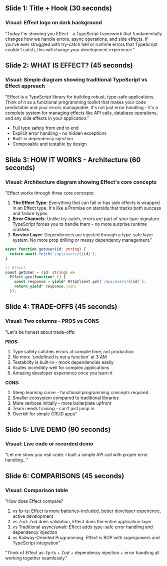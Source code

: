 ## Slide 1: Title + Hook (30 seconds)

### Visual: Effect logo on dark background

"Today I'm showing you Effect - a TypeScript framework that fundamentally changes how we handle errors, async operations, and side effects. If you've ever struggled with try-catch hell or runtime errors that TypeScript couldn't catch, this will change your development experience."

## Slide 2: WHAT IS EFFECT? (45 seconds)

### Visual: Simple diagram showing traditional TypeScript vs Effect approach

"Effect is a TypeScript library for building robust, type-safe applications. Think of it as a functional programming toolkit that makes your code predictable and your errors manageable. It's not just error handling - it's a complete system for managing effects like API calls, database operations, and any side effects in your application."

- Full type safety from end to end
- Explicit error handling - no hidden exceptions
- Built-in dependency injection
- Composable and testable by design

## Slide 3: HOW IT WORKS - Architecture (60 seconds)

### Visual: Architecture diagram showing Effect's core concepts

"Effect works through three core concepts:

1. **The Effect Type**: Everything that can fail or has side effects is wrapped in an Effect type. It's like a Promise on steroids that tracks both success and failure types.
2. **Error Channels**: Unlike try-catch, errors are part of your type signature. TypeScript forces you to handle them - no more surprise runtime crashes.
3. **Service Layer**: Dependencies are injected through a type-safe layer system. No more prop drilling or messy dependency management."

```typescript
async function getUser(id: string) {
  return await fetch(`/api/users/${id}`);
}

// Effect
const getUser = (id: string) =>
  Effect.gen(function* () {
    const response = yield* HttpClient.get(`/api/users/${id}`);
    return yield* response.json;
  });
```

## Slide 4: TRADE-OFFS (45 seconds)

### Visual: Two columns - PROS vs CONS

"Let's be honest about trade-offs:

**PROS:**

1. Type safety catches errors at compile time, not production
2. No more 'undefined is not a function' at 3 AM
3. Testability is built-in - mock dependencies easily
4. Scales incredibly well for complex applications
5. Amazing developer experience once you learn it

**CONS:**

1. Steep learning curve - functional programming concepts required
2. Smaller ecosystem compared to traditional libraries
3. More verbose initially - more boilerplate upfront
4. Team needs training - can't just jump in
5. Overkill for simple CRUD apps"

## Slide 5: LIVE DEMO (90 seconds)

### Visual: Live code or recorded demo

"Let me show you real code. I built a simple API call with proper error handling..."

## Slide 6: COMPARISONS (45 seconds)

### Visual: Comparison table

"How does Effect compare?

1. vs fp-ts: Effect is more batteries-included, better developer experience, active development
2. vs Zod: Zod does validation, Effect does the entire application layer
3. vs Traditional async/await: Effect adds type-safe error handling and dependency injection
4. vs Railway-Oriented Programming: Effect is ROP with superpowers and TypeScript integration"

"Think of Effect as: fp-ts + Zod + dependency injection + error handling all working together seamlessly."

